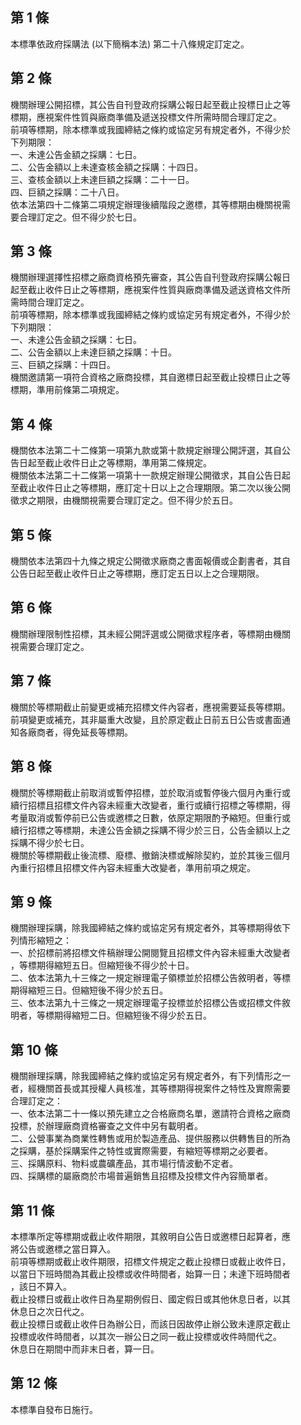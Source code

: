 第 1 條
-------
本標準依政府採購法 (以下簡稱本法) 第二十八條規定訂定之。

第 2 條
-------
機關辦理公開招標，其公告自刊登政府採購公報日起至截止投標日止之等  
標期，應視案件性質與廠商準備及遞送投標文件所需時間合理訂定之。  
前項等標期，除本標準或我國締結之條約或協定另有規定者外，不得少於  
下列期限：  
一、未達公告金額之採購：七日。  
二、公告金額以上未達查核金額之採購：十四日。  
三、查核金額以上未達巨額之採購：二十一日。  
四、巨額之採購：二十八日。  
依本法第四十二條第二項規定辦理後續階段之邀標，其等標期由機關視需  
要合理訂定之。但不得少於七日。

第 3 條
-------
機關辦理選擇性招標之廠商資格預先審查，其公告自刊登政府採購公報日  
起至截止收件日止之等標期，應視案件性質與廠商準備及遞送資格文件所  
需時間合理訂定之。  
前項等標期，除本標準或我國締結之條約或協定另有規定者外，不得少於  
下列期限：  
一、未達公告金額之採購：七日。  
二、公告金額以上未達巨額之採購：十日。  
三、巨額之採購：十四日。  
機關邀請第一項符合資格之廠商投標，其自邀標日起至截止投標日止之等  
標期，準用前條第二項規定。

第 4 條
-------
機關依本法第二十二條第一項第九款或第十款規定辦理公開評選，其自公  
告日起至截止收件日止之等標期，準用第二條規定。  
機關依本法第二十二條第一項第十一款規定辦理公開徵求，其自公告日起  
至截止收件日止之等標期，應訂定十日以上之合理期限。第二次以後公開  
徵求之期限，由機關視需要合理訂定之。但不得少於五日。

第 5 條
-------
機關依本法第四十九條之規定公開徵求廠商之書面報價或企劃書者，其自  
公告日起至截止收件日止之等標期，應訂定五日以上之合理期限。

第 6 條
-------
機關辦理限制性招標，其未經公開評選或公開徵求程序者，等標期由機關  
視需要合理訂定之。

第 7 條
-------
機關於等標期截止前變更或補充招標文件內容者，應視需要延長等標期。  
前項變更或補充，其非屬重大改變，且於原定截止日前五日公告或書面通  
知各廠商者，得免延長等標期。

第 8 條
-------
機關於等標期截止前取消或暫停招標，並於取消或暫停後六個月內重行或  
續行招標且招標文件內容未經重大改變者，重行或續行招標之等標期，得  
考量取消或暫停前已公告或邀標之日數，依原定期限酌予縮短。但重行或  
續行招標之等標期，未達公告金額之採購不得少於三日，公告金額以上之  
採購不得少於七日。  
機關於等標期截止後流標、廢標、撤銷決標或解除契約，並於其後三個月  
內重行招標且招標文件內容未經重大改變者，準用前項之規定。

第 9 條
-------
機關辦理採購，除我國締結之條約或協定另有規定者外，其等標期得依下  
列情形縮短之：  
一、於招標前將招標文件稿辦理公開閱覽且招標文件內容未經重大改變者  
    ，等標期得縮短五日。但縮短後不得少於十日。  
二、依本法第九十三條之一規定辦理電子領標並於招標公告敘明者，等標  
    期得縮短三日。但縮短後不得少於五日。  
三、依本法第九十三條之一規定辦理電子投標並於招標公告或招標文件敘  
    明者，等標期得縮短二日。但縮短後不得少於五日。

第 10 條
--------
機關辦理採購，除我國締結之條約或協定另有規定者外，有下列情形之一  
者，經機關首長或其授權人員核准，其等標期得視案件之特性及實際需要  
合理訂定之：  
一、依本法第二十一條以預先建立之合格廠商名單，邀請符合資格之廠商  
    投標，於辦理廠商資格審查之文件中另有載明者。  
二、公營事業為商業性轉售或用於製造產品、提供服務以供轉售目的所為  
    之採購，基於採購案件之特性或實際需要，有縮短等標期之必要者。  
三、採購原料、物料或農礦產品，其市場行情波動不定者。  
四、採購標的屬廠商於市場普遍銷售且招標及投標文件內容簡單者。

第 11 條
--------
本標準所定等標期或截止收件期限，其敘明自公告日或邀標日起算者，應  
將公告或邀標之當日算入。  
前項等標期或截止收件期限，招標文件規定之截止投標日或截止收件日，  
以當日下班時間為其截止投標或收件時間者，始算一日；未達下班時間者  
，該日不算入。  
截止投標日或截止收件日為星期例假日、國定假日或其他休息日者，以其  
休息日之次日代之。  
截止投標日或截止收件日為辦公日，而該日因故停止辦公致未達原定截止  
投標或收件時間者，以其次一辦公日之同一截止投標或收件時間代之。  
休息日在期間中而非末日者，算一日。

第 12 條
--------
本標準自發布日施行。

